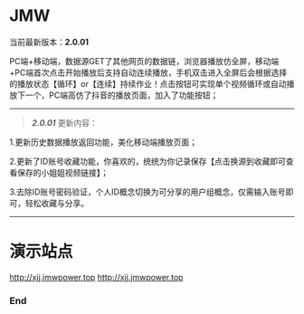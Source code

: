 # JMW
当前最新版本：**2.0.01**

PC端+移动端，数据源GET了其他网页的数据链，浏览器播放仿全屏，移动端+PC端首次点击开始播放后支持自动连续播放，手机双击进入全屏后会根据选择的播放状态【循环】or【连续】持续作业！点击按钮可实现单个视频循环或自动播放下一个，PC端高仿了抖音的播放页面，加入了功能按钮；

------------

> ***2.0.01*** 更新内容：

1.更新历史数据播放返回功能，美化移动端播放页面；

2.更新了ID账号收藏功能，你喜欢的，统统为你记录保存【点击换源到收藏即可查看保存的小姐姐视频链接】；

3.去除ID账号密码验证，个人ID概念切换为可分享的用户组概念，仅需输入账号即可，轻松收藏与分享。


------------

# 演示站点
<http://xjj.jmwpower.top>
<http://xjj.jmwpower.top>

### End

